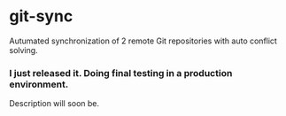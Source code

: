 # git-sync
Autumated synchronization of 2 remote Git repositories with auto conflict solving.

### I just released it. Doing final testing in a production environment.
Description will soon be.
